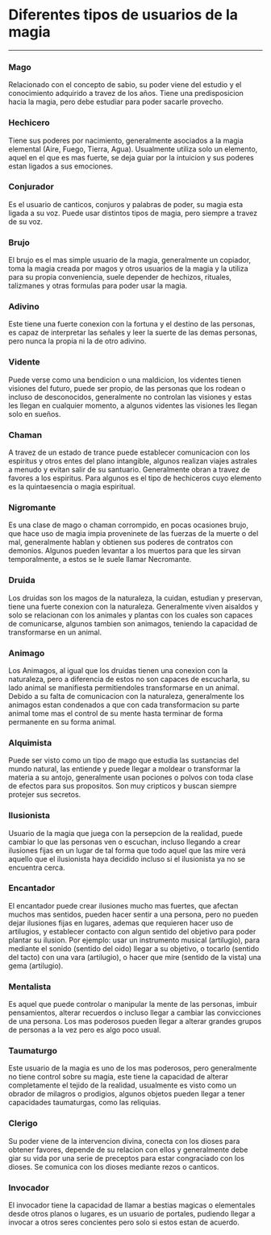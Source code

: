 # Diferentes tipos de usuarios de la magia
---

### Mago

Relacionado con el concepto de sabio, su poder viene del estudio y el conocimiento adquirido a travez de los años.
Tiene una predisposicion hacia la magia, pero debe estudiar para poder sacarle provecho.

### Hechicero

Tiene sus poderes por nacimiento, generalmente asociados a la magia elemental (Aire, Fuego, Tierra, Agua).
Usualmente utiliza solo un elemento, aquel en el que es mas fuerte, se deja guiar por la intuicion y sus poderes estan
ligados a sus emociones.

### Conjurador

Es el usuario de canticos, conjuros y palabras de poder, su magia esta ligada a su voz.
Puede usar distintos tipos de magia, pero siempre a travez de su voz.

### Brujo 

El brujo es el mas simple usuario de la magia, generalmente un copiador, 
toma la magia creada por magos y otros usuarios de la magia y la utiliza para su propia conveniencia, suele depender de
hechizos, rituales, talizmanes y otras formulas para poder usar la magia.

### Adivino

Este tiene una fuerte conexion con la fortuna y el destino de las personas, es capaz de interpretar las señales y leer la
suerte de las demas personas, pero nunca la propia ni la de otro adivino.

### Vidente

Puede verse como una bendicion o una maldicion, los videntes tienen visiones del futuro, puede ser propio, de las personas 
que los rodean o incluso de desconocidos, generalmente no controlan las visiones y estas les llegan en cualquier momento, 
a algunos videntes las visiones les llegan solo en sueños.

### Chaman 

A travez de un estado de trance puede establecer comunicacion con los espiritus y otros entes del plano intangible,
algunos realizan viajes astrales a menudo y evitan salir de su santuario. Generalmente obran a travez de favores a los
espiritus. Para algunos es el tipo de hechiceros cuyo elemento es la quintaesencia o magia espiritual.

### Nigromante

Es una clase de mago o chaman corrompido, en pocas ocasiones brujo, que hace uso de magia impia proveninete de las fuerzas de
la muerte o del mal, generalmente hablan y obtienen sus poderes de contratos con demonios. Algunos pueden levantar a los
muertos para que les sirvan temporalmente, a estos se le suele llamar Necromante.

### Druida

Los druidas son los magos de la naturaleza, la cuidan, estudian y preservan, tiene una fuerte conexion con la naturaleza.
Generalmente viven aisaldos y solo se relacionan con los animales y plantas con los cuales son capaces de comunicarse, algunos
tambien son animagos, teniendo la capacidad de transformarse en un animal.

### Animago

Los Animagos, al igual que los druidas tienen una conexion con la naturaleza, pero a diferencia de estos no son 
capaces de escucharla, su lado animal se manifiesta permitiendoles transformarse en un animal. Debido a su falta de 
comunicacion con la naturaleza, generalmente los animagos estan condenados a que con cada transformacion su parte animal
tome mas el control de su mente hasta terminar de forma permanente en su forma animal.

### Alquimista

Puede ser visto como un tipo de mago que estudia las sustancias del mundo natural, las entiende y puede llegar a moldear
o transformar la materia a su antojo, generalmente usan pociones o polvos con toda clase de efectos para sus propositos.
Son muy cripticos y buscan siempre protejer sus secretos.

### Ilusionista

Usuario de la magia que juega con la persepcion de la realidad, puede cambiar lo que las personas ven o escuchan, 
incluso llegando a crear ilusiones fijas en un lugar de tal forma que todo aquel que las mire verá aquello 
que el ilusionista haya decidido incluso si el ilusionista ya no se encuentra cerca.

### Encantador

El encantador puede crear ilusiones mucho mas fuertes, que afectan muchos mas sentidos, pueden hacer sentir a una persona,
pero no pueden dejar ilusiones fijas en lugares, ademas que requieren hacer uso de artilugios, y establecer contacto con
algun sentido del objetivo para poder plantar su ilusion. Por ejemplo: usar un instrumento musical (artilugio), para 
mediante el sonido (sentido del oido) llegar a su objetivo, o tocarlo (sentido del tacto) con una vara (artilugio), o hacer
que mire (sentido de la vista) una gema (artilugio).

### Mentalista

Es aquel que puede controlar o manipular la mente de las personas, imbuir pensamientos, alterar recuerdos o incluso llegar 
a cambiar las convicciones de una persona. Los mas poderosos pueden llegar a alterar grandes grupos de personas a la vez
pero es algo poco usual.

### Taumaturgo

Este usuario de la magia es uno de los mas poderosos, pero generalmente no tiene control sobre su magia, este tiene la 
capacidad de alterar completamente el tejido de la realidad, usualmente es visto como un obrador de milagros o prodigios,
algunos objetos pueden llegar a tener capacidades taumaturgas, como las reliquias.

### Clerigo

Su poder viene de la intervencion divina, conecta con los dioses para obtener favores, depende de su relacion con ellos y 
generalmente debe giar su vida por una serie de preceptos para estar congraciado con los dioses. Se comunica con los dioses
mediante rezos o canticos.

### Invocador

El invocador tiene la capacidad de llamar a bestias magicas o elementales desde otros planos o lugares, es un usuario de 
portales, pudiendo llegar a invocar a otros seres concientes pero solo si estos estan de acuerdo.
